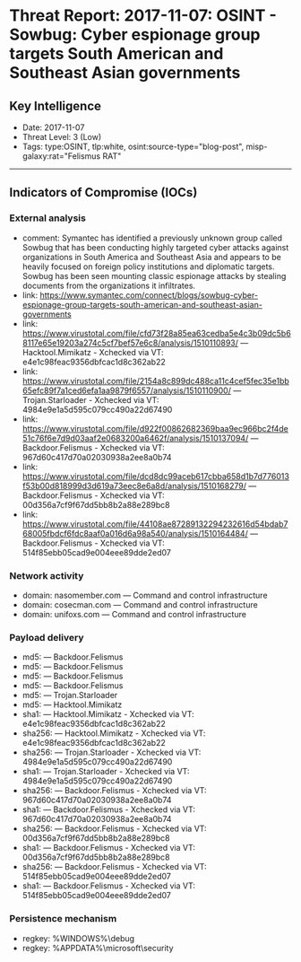 # Threat Report: 2017-11-07: OSINT - Sowbug: Cyber espionage group targets South American and Southeast Asian governments


## Key Intelligence
* Date: 2017-11-07
* Threat Level: 3 (Low)
* Tags: type:OSINT, tlp:white, osint:source-type="blog-post", misp-galaxy:rat="Felismus RAT"

---

## Indicators of Compromise (IOCs)
### External analysis
* comment: Symantec has identified a previously unknown group called Sowbug that has been conducting highly targeted cyber attacks against organizations in South America and Southeast Asia and appears to be heavily focused on foreign policy institutions and diplomatic targets. Sowbug has been seen mounting classic espionage attacks by stealing documents from the organizations it infiltrates.
* link: https://www.symantec.com/connect/blogs/sowbug-cyber-espionage-group-targets-south-american-and-southeast-asian-governments
* link: https://www.virustotal.com/file/cfd73f28a85ea63cedba5e4c3b09dc5b68117e65e19203a274c5cf7bef57e6c8/analysis/1510110893/ — Hacktool.Mimikatz - Xchecked via VT: e4e1c98feac9356dbfcac1d8c362ab22
* link: https://www.virustotal.com/file/2154a8c899dc488ca11c4cef5fec35e1bb65efc89f7a1ced6efa1aa9879f6557/analysis/1510110900/ — Trojan.Starloader - Xchecked via VT: 4984e9e1a5d595c079cc490a22d67490
* link: https://www.virustotal.com/file/d922f00862682369baa9ec966bc2f4de51c76f6e7d9d03aaf2e0683200a6462f/analysis/1510137094/ — Backdoor.Felismus - Xchecked via VT: 967d60c417d70a02030938a2ee8a0b74
* link: https://www.virustotal.com/file/dcd8dc99aceb617cbba658d1b7d776013f53b00d818999d3d619a73eec8e6a8d/analysis/1510168279/ — Backdoor.Felismus - Xchecked via VT: 00d356a7cf9f67dd5bb8b2a88e289bc8
* link: https://www.virustotal.com/file/44108ae87289132294232616d54bdab768005fbdcf6fdc8aaf0a016d6a98a540/analysis/1510164484/ — Backdoor.Felismus - Xchecked via VT: 514f85ebb05cad9e004eee89dde2ed07

### Network activity
* domain: nasomember.com — Command and control infrastructure
* domain: cosecman.com — Command and control infrastructure
* domain: unifoxs.com — Command and control infrastructure

### Payload delivery
* md5: <md5> — Backdoor.Felismus
* md5: <md5> — Backdoor.Felismus
* md5: <md5> — Backdoor.Felismus
* md5: <md5> — Backdoor.Felismus
* md5: <md5> — Trojan.Starloader
* md5: <md5> — Hacktool.Mimikatz
* sha1: <sha1> — Hacktool.Mimikatz - Xchecked via VT: e4e1c98feac9356dbfcac1d8c362ab22
* sha256: <sha256> — Hacktool.Mimikatz - Xchecked via VT: e4e1c98feac9356dbfcac1d8c362ab22
* sha256: <sha256> — Trojan.Starloader - Xchecked via VT: 4984e9e1a5d595c079cc490a22d67490
* sha1: <sha1> — Trojan.Starloader - Xchecked via VT: 4984e9e1a5d595c079cc490a22d67490
* sha256: <sha256> — Backdoor.Felismus - Xchecked via VT: 967d60c417d70a02030938a2ee8a0b74
* sha1: <sha1> — Backdoor.Felismus - Xchecked via VT: 967d60c417d70a02030938a2ee8a0b74
* sha256: <sha256> — Backdoor.Felismus - Xchecked via VT: 00d356a7cf9f67dd5bb8b2a88e289bc8
* sha1: <sha1> — Backdoor.Felismus - Xchecked via VT: 00d356a7cf9f67dd5bb8b2a88e289bc8
* sha256: <sha256> — Backdoor.Felismus - Xchecked via VT: 514f85ebb05cad9e004eee89dde2ed07
* sha1: <sha1> — Backdoor.Felismus - Xchecked via VT: 514f85ebb05cad9e004eee89dde2ed07

### Persistence mechanism
* regkey: %WINDOWS%\debug
* regkey: %APPDATA%\microsoft\security
